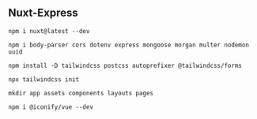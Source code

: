 ## Nuxt-Express
`npm i nuxt@latest --dev`

`npm i body-parser cors dotenv express mongoose morgan multer nodemon uuid`

`npm install -D tailwindcss postcss autoprefixer @tailwindcss/forms`

`npx tailwindcss init`

`mkdir app assets components layouts pages`

`npm i @iconify/vue --dev`

